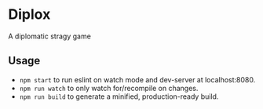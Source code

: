 # Diplox
A diplomatic stragy game

## Usage
* `npm start` to run eslint on watch mode and dev-server at localhost:8080.
* `npm run watch` to only watch for/recompile on changes.
* `npm run build` to generate a minified, production-ready build.
